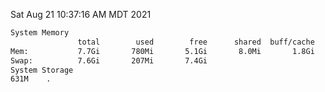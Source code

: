 Sat Aug 21 10:37:16 AM MDT 2021
```bash
System Memory
               total        used        free      shared  buff/cache   available
Mem:           7.7Gi       780Mi       5.1Gi       8.0Mi       1.8Gi       6.6Gi
Swap:          7.6Gi       207Mi       7.4Gi
System Storage
631M	.
```
```bash
